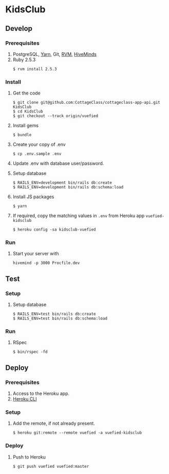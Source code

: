 # KidsClub

## Develop

### Prerequisites

1. PostgreSQL, [Yarn](https://yarnpkg.com/en/), Git, [RVM](https://rvm.io/), [HiveMinds](https://github.com/DarthSim/hivemind)
1. Ruby 2.5.3
    ```
    $ rvm install 2.5.3
    ```

### Install

1. Get the code
    ```
    $ git clone git@github.com:CottageClass/cottageclass-app-api.git KidsClub
    $ cd KidsClub
    $ git checkout --track origin/vuefied
    ```

1. Install gems
    ```
    $ bundle
    ```

1. Create your copy of .env
    ```
    $ cp .env.sample .env
    ```

1. Update .env with database user/password.
1. Setup database
    ```
    $ RAILS_ENV=development bin/rails db:create
    $ RAILS_ENV=development bin/rails db:schema:load
    ```

1. Install JS packages
    ```
    $ yarn
    ```

1. If required, copy the matching values in `.env` from Heroku app `vuefied-kidsclub`
    ```
    $ heroku config -sa kidsclub-vuefied
    ```

### Run

1. Start your server with
    ```
    hivemind -p 3000 Procfile.dev
    ```

## Test

### Setup

1. Setup database
    ```
    $ RAILS_ENV=test bin/rails db:create
    $ RAILS_ENV=test bin/rails db:schema:load
    ```

### Run

1. RSpec
    ```
    $ bin/rspec -fd
    ```

## Deploy

### Prerequisites

1. Access to the Heroku app.
1. [Heroku CLI](https://devcenter.heroku.com/articles/heroku-cli)

### Setup

1. Add the remote, if not already present.
    ```
    $ heroku git:remote --remote vuefied -a vuefied-kidsclub
    ```

### Deploy

1. Push to Heroku
    ```
    $ git push vuefied vuefied:master
    ```

